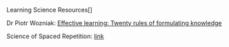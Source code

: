 Learning Science Resources[]

Dr Piotr Wozniak:  [Effective learning: Twenty rules of formulating knowledge](https://www.supermemo.com/en/articles/20rules)



Science of Spaced Repetition:   [link](https://ncase.me/remember/)


